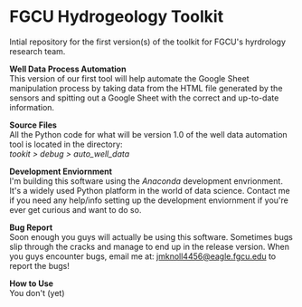 # FGCU Hydrogeology Toolkit
 Intial repository for the first version(s) of the toolkit for FGCU's hyrdrology research team.

 <b>Well Data Process Automation</b><br>
This version of our first tool will help automate the Google Sheet manipulation process by taking data from the HTML file generated by the sensors and spitting out a Google Sheet with the correct and up-to-date information. 

 <b>Source Files</b><br>
All the Python code for what will be version 1.0 of the well data automation tool is located in the directory: <br> <i>tookit > debug > auto_well_data</i>

<b>Development Enviornment</b><br>
I'm building this software using the <i>Anaconda</i> development envrionment. It's a widely used Python platform in the world of data science. Contact me if you need any help/info setting up the development enviornment if you're ever get curious and want to do so.

<b>Bug Report</b><br>
Soon enough you guys will actually be using this software. Sometimes bugs slip through the cracks and manage to end up in the release version. When you guys encounter bugs, email me at: jmknoll4456@eagle.fgcu.edu to report the bugs! 

<b>How to Use</b><br>
You don't (yet)

